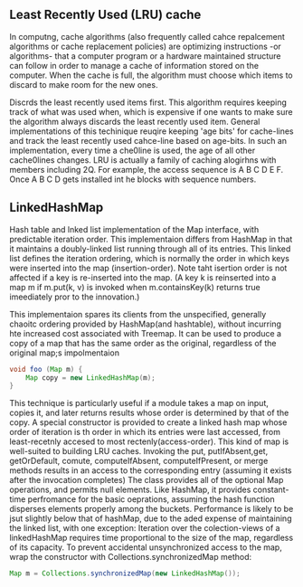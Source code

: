 ## Least Recently Used (LRU) cache
In computng, cache algorithms (also frequently called cahce repalcement algorithms or cache replacement policies) are optimizing instructions -or algorithms- that a computer program or a hardware maintained structure can follow in order to manage a cache of information stored on the computer. When the cache is full, the algorithm must choose which items to discard to make room for the new ones.

Discrds the least recently used items first. This algorithm requires keeping track of what was used when, which is expensive if one wants to make sure the algorithm always discards the least recently used item. General implementations of this techinique reuqire keeping 'age bits' for cache-lines and track the least recently used cahce-line based on age-bits. In such an implementation, every time a che0line is used, the age of all other cache0lines changes. LRU is actually a family of caching alogirhns with members including 2Q. 
For example, the access sequence is A B C D E F.
Once A B C D gets installed int he blocks with sequence numbers.

## LinkedHashMap
Hash table and lnked list implementation of the Map interface, with predictable iteration order. This implementaion differs from HashMap in that it maintains a doubly-linked list running through all of its entries. This linked list defines the iteration ordering, which is normally the order in which keys were inserted into the map (insertion-order). Note taht isertion order is not affected if a key is re-inserted into the map. (A key k is reinserted into a map m if m.put(k, v) is invoked when m.containsKey(k) returns true imeediately pror to the innovation.)

This implementaion spares its clients from the unspecified, generally chaoitc ordering provided by HashMap(and hashtable), without incurring hte increased cost associated with Treemap. It can be used to produce a copy of a map that has the same order as the original, regardless of the original map;s impolmentaion
```java
void foo (Map m) {
    Map copy = new LinkedHashMap(m);
}
```
This technique is particularly useful if a module takes a map on input, copies it, and later returns results whose order is determined by that of the copy. 
A special constructor is provided to create a linked hash map whose order of iteration is th order in which its entries were last accessed, from least-recetnly accesed to most rectenly(access-order). This kind of map is well-suited to building LRU caches. Invoking the put, putIfAbsent,get, getOrDefault, comute, computeIfAbsent, computeIfPresent, or merge methods results in an access to the corresponding entry (assuming it exists after the invocation completes)
The class provides all of the optional Map operations, and permits null elements. Like HashMap, it provides constant-time perfromance for the basic oeprations, assuming the hash function disperses elements properly among the buckets. Performance is likely to be jsut slightly below that of hashMap, due to the aded expense of maintaining the linked list, with one exception: Iteration over the colection-views of a linkedHashMap requires time proportional to the size of the map, regardless of its capacity. 
To prevent accidental unsynchronized access to the map, wrap the constructor with Collections.synchronizedMap method:
```java
Map m = Collections.synchronizedMap(new LinkedHashMap());
```
